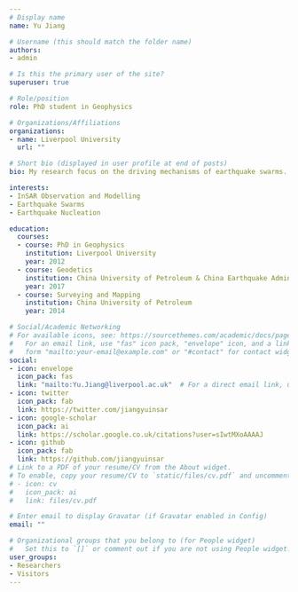 ```yaml
---
# Display name
name: Yu Jiang

# Username (this should match the folder name)
authors:
- admin

# Is this the primary user of the site?
superuser: true

# Role/position
role: PhD student in Geophysics

# Organizations/Affiliations
organizations:
- name: Liverpool University
  url: ""

# Short bio (displayed in user profile at end of posts)
bio: My research focus on the driving mechanisms of earthquake swarms. I propose to use remote sensing (InSAR) and seismology to find the answer.

interests:
- InSAR Observation and Modelling
- Earthquake Swarms
- Earthquake Nucleation

education:
  courses:
  - course: PhD in Geophysics
    institution: Liverpool University
    year: 2012
  - course: Geodetics
    institution: China University of Petroleum & China Earthquake Administration
    year: 2017
  - course: Surveying and Mapping
    institution: China University of Petroleum
    year: 2014

# Social/Academic Networking
# For available icons, see: https://sourcethemes.com/academic/docs/page-builder/#icons
#   For an email link, use "fas" icon pack, "envelope" icon, and a link in the
#   form "mailto:your-email@example.com" or "#contact" for contact widget.
social:
- icon: envelope
  icon_pack: fas
  link: "mailto:Yu.Jiang@liverpool.ac.uk"  # For a direct email link, use "mailto:test@example.org".
- icon: twitter
  icon_pack: fab
  link: https://twitter.com/jiangyuinsar
- icon: google-scholar
  icon_pack: ai
  link: https://scholar.google.co.uk/citations?user=sIwtMXoAAAAJ
- icon: github
  icon_pack: fab
  link: https://github.com/jiangyuinsar
# Link to a PDF of your resume/CV from the About widget.
# To enable, copy your resume/CV to `static/files/cv.pdf` and uncomment the lines below.
# - icon: cv
#   icon_pack: ai
#   link: files/cv.pdf

# Enter email to display Gravatar (if Gravatar enabled in Config)
email: ""

# Organizational groups that you belong to (for People widget)
#   Set this to `[]` or comment out if you are not using People widget.
user_groups:
- Researchers
- Visitors
---
```

